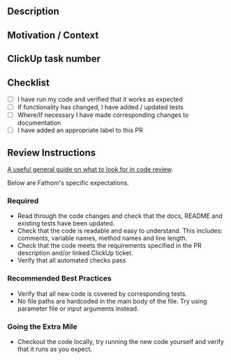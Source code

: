 ## Description


## Motivation / Context


## ClickUp task number


## Checklist 
- [ ] I have run my code and verified that it works as expected
- [ ] If functionality has changed, I have added / updated tests
- [ ] Where/If necessary I have made corresponding changes to documentation
- [ ] I have added an appropriate label to this PR

## Review Instructions

[A useful general guide on what to look for in code review](https://google.github.io/eng-practices/review/reviewer/looking-for.html).

Below are Fathom's specific expectations.

### Required

- Read through the code changes and check that the docs, README and existing tests have been updated.
- Check that the code is readable and easy to understand. This includes: comments, variable names, method names and line length.
- Check that the code meets the requirements specified in the PR description and/or linked ClickUp ticket.
- Verify that all automated checks pass

### Recommended Best Practices

- Verify that all new code is covered by corresponding tests.
- No file paths are hardcoded in the main body of the file. Try using parameter file or input arguments instead.

### Going the Extra Mile

- Checkout the code locally, try running the new code yourself and verify that it runs as you expect.
